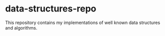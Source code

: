 # data-structures-repo
This repository contains my implementations of well known data structures and algorithms. 
